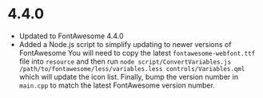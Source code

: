 # 4.4.0
- Updated to FontAwesome 4.4.0
- Added a Node.js script to simplify updating to newer versions of FontAwesome
    You will need to copy the latest `fontawesome-webfont.ttf` file into `resource` and then run
    `node script/ConvertVariables.js /path/to/fontawesome/less/variables.less controls/Variables.qml`
    which will update the icon list. Finally, bump the version number in `main.cpp` to match the latest
    FontAwesome version number.
